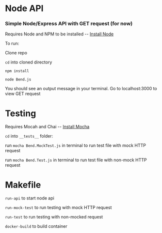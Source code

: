 # Node API

### Simple Node/Express API with GET request (for now)

Requires Node and NPM to be installed -- 
[Install Node](https://nodejs.org/en/)

To run:

Clone repo

`cd` into cloned directory

`npm install`

`node Bend.js`

You should see an output message in your terminal. Go to localhost:3000 to view GET request

# Testing

Requires Mocah and Chai -- [Install Mocha](https://mochajs.org/)

`cd` into `__tests__` folder:

run `mocha Bend.MockTest.js` in terminal to run test file with mock HTTP request

run `mocha Bend.Test.js` in terminal to run test file with non-mock HTTP request

# Makefile

`run-api` to start node api

`run-mock-test` to run testing with mock HTTP request

`run-test` to run testing with non-mocked request

`docker-build` to build container

